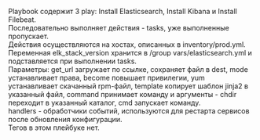 Playbook содержит 3 play: Install Elasticsearch, Install Kibana и Install Filebeat.  
Последовательно выполняет действия - tasks, уже выполненные пропускает.  
Действия осуществляются на хостах, описанных в inventory/prod.yml.  
Переменная elk_stack_version хранится в /group vars/elasticsearch.yml и подставляется при выполнении tasks.  
Параметры: get_url загружает по ссылке, сохраняет файл в dest, mode устанавливает права, become повышает привилегии, yum устанавливает скачанный rpm-файл, template копирует шаблон jinja2 в указанный файл, command принимает команду и аргументы - chdir переходит в указанный каталог, cmd запускает команду.  
handlers - обработчики событий, используются для рестарта сервисов после обновления конфигурации.  
Тегов в этом плейбуке нет. 
